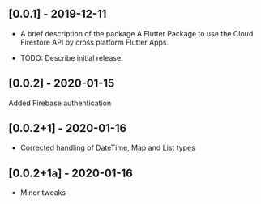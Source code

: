 ## [0.0.1] - 2019-12-11

* A brief description of the package
A Flutter Package to use the Cloud Firestore API by cross platform Flutter Apps.


* TODO: Describe initial release.

## [0.0.2] - 2020-01-15

Added Firebase authentication 

## [0.0.2+1] - 2020-01-16

* Corrected handling of DateTime, Map and List types

## [0.0.2+1a] - 2020-01-16

* Minor tweaks
